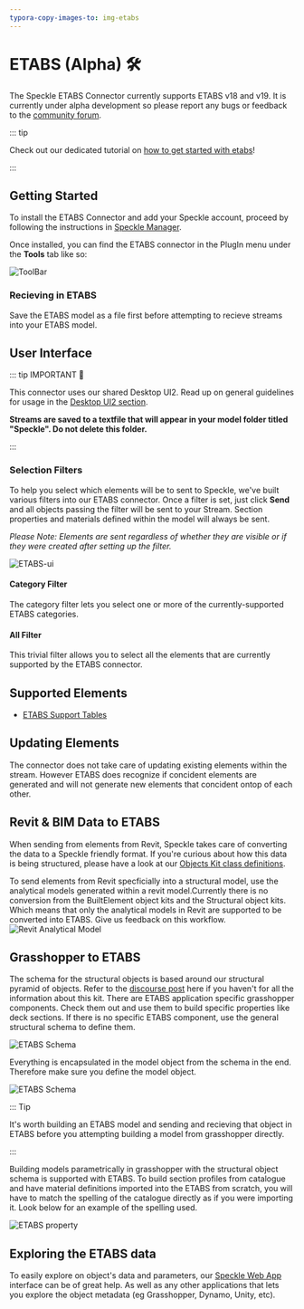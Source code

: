 ```yaml
---
typora-copy-images-to: img-etabs
---
```


# ETABS (Alpha) 🛠️

The Speckle ETABS Connector currently supports ETABS v18 and v19. It is currently under alpha development so please report any bugs or feedback to the [community forum](https://speckle.community/). 

::: tip

Check out our dedicated tutorial on [how to get started with etabs](https://speckle.systems/tutorials/getting-started-with-speckle-for-etabs/)!

:::

## Getting Started

To install the ETABS Connector and add your Speckle account, proceed by following the instructions in [Speckle Manager](/user/manager).

Once installed, you can find the ETABS connector in the PlugIn menu under the **Tools** tab like so:

![ToolBar](./img-etabs/ToolBar.png) 

### Recieving in ETABS
Save the ETABS model as a file first before attempting to recieve streams into your ETABS model. 

## User Interface
::: tip IMPORTANT 🙌

This connector uses our shared Desktop UI2. Read up on general guidelines for usage in the [Desktop UI2 section](https://speckle.community/t/new-desktopui-in-alpha-testing/1851/2).

**Streams are saved to a textfile that will appear in your model folder titled "Speckle". Do not delete this folder.**

:::

### Selection Filters

To help you select which elements will be to sent to Speckle, we've built various filters into our ETABS connector. Once a filter is set, just click **Send** and all objects passing the filter will be sent to your Stream. Section properties and materials defined within the model will always be sent. 

_Please Note: Elements are sent regardless of whether they are visible or if they were created after setting up the filter._

![ETABS-ui](./img-etabs/etabs-ui.png)

#### Category Filter

The category filter lets you select one or more of the currently-supported ETABS categories.

#### All Filter

This trivial filter allows you to select all the elements that are currently supported by the ETABS connector. 

## Supported Elements

- [ETABS Support Tables](/user/support-tables.html#etabs)


## Updating Elements

The connector does not take care of updating existing elements within the stream. However ETABS does recognize if concident elements are generated and will not generate new elements that concident ontop of each other.

## Revit & BIM Data to ETABS

When sending from elements from Revit, Speckle takes care of converting the data to a Speckle friendly format. If you're curious about how this data is being structured, please have a look at our [Objects Kit class definitions](https://github.com/specklesystems/speckle-sharp/tree/master/Objects/Objects/BuiltElements).

To send elements from Revit specficially into a structural model, use the analytical models generated within a revit model.Currently there is no conversion from the BuiltElement object kits and the Structural object kits. Which means that only the analytical models in Revit are supported to be converted into ETABS. Give us feedback on this workflow. ![Revit Analytical Model](./img-etabs/analytical-model.png)

## Grasshopper to ETABS
The schema for the structural objects is based around our structural pyramid of objects. Refer to the [discourse post](https://speckle.community/t/introducing-structural-classes-for-speckle/1824/8) here if you haven't for all the information about this kit. There are ETABS application specific grasshopper components. Check them out and use them to build specific properties like deck sections. If there is no specific ETABS component, use the general structural schema to define them. 

![ETABS Schema](./img-etabs/Structural-Tool.png)

Everything is encapsulated in the model object from the schema in the end. Therefore make sure you define the model object. 

![ETABS Schema](./img-etabs/model.png)

::: Tip

It's worth building an ETABS model and sending and recieving that object in ETABS before you attempting building a model from grasshopper directly. 

:::


Building models parametrically in grasshopper with the structural object schema is supported with ETABS. To build section profiles from catalogue and have material definitions imported into the ETABS from scratch, you will have to match the spelling of the catalogue directly as if you were importing it.  Look below for an example of the spelling used.

![ETABS property](./img-etabs/grasshopper-sections.png)

## Exploring the ETABS data

To easily explore on object's data and parameters, our [Speckle Web App](/user/web.html) interface can be of great help. As well as any other applications that lets you explore the object metadata (eg Grasshopper, Dynamo, Unity, etc).

